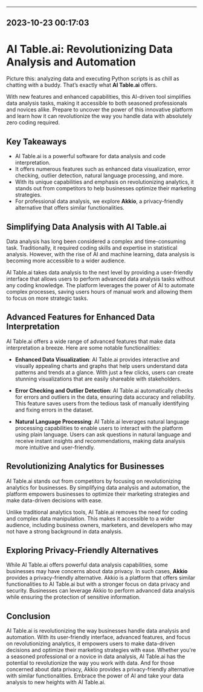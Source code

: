 

---------------------------------------------
2023-10-23 00:17:03
---------------------------------------------

# AI Table.ai: Revolutionizing Data Analysis and Automation

Picture this: analyzing data and executing Python scripts is as chill as chatting with a buddy. That’s exactly what **AI Table.ai** offers.

With new features and enhanced capabilities, this AI-driven tool simplifies data analysis tasks, making it accessible to both seasoned professionals and novices alike. Prepare to uncover the power of this innovative platform and learn how it can revolutionize the way you handle data with absolutely zero coding required.

## Key Takeaways

- AI Table.ai is a powerful software for data analysis and code interpretation.
- It offers numerous features such as enhanced data visualization, error checking, outlier detection, natural language processing, and more.
- With its unique capabilities and emphasis on revolutionizing analytics, it stands out from competitors to help businesses optimize their marketing strategies.
- For professional data analysis, we explore **Akkio**, a privacy-friendly alternative that offers similar functionalities.

## Simplifying Data Analysis with AI Table.ai

Data analysis has long been considered a complex and time-consuming task. Traditionally, it required coding skills and expertise in statistical analysis. However, with the rise of AI and machine learning, data analysis is becoming more accessible to a wider audience.

AI Table.ai takes data analysis to the next level by providing a user-friendly interface that allows users to perform advanced data analysis tasks without any coding knowledge. The platform leverages the power of AI to automate complex processes, saving users hours of manual work and allowing them to focus on more strategic tasks.

## Advanced Features for Enhanced Data Interpretation

AI Table.ai offers a wide range of advanced features that make data interpretation a breeze. Here are some notable functionalities:

- **Enhanced Data Visualization**: AI Table.ai provides interactive and visually appealing charts and graphs that help users understand data patterns and trends at a glance. With just a few clicks, users can create stunning visualizations that are easily shareable with stakeholders.

- **Error Checking and Outlier Detection**: AI Table.ai automatically checks for errors and outliers in the data, ensuring data accuracy and reliability. This feature saves users from the tedious task of manually identifying and fixing errors in the dataset.

- **Natural Language Processing**: AI Table.ai leverages natural language processing capabilities to enable users to interact with the platform using plain language. Users can ask questions in natural language and receive instant insights and recommendations, making data analysis more intuitive and user-friendly.

## Revolutionizing Analytics for Businesses

AI Table.ai stands out from competitors by focusing on revolutionizing analytics for businesses. By simplifying data analysis and automation, the platform empowers businesses to optimize their marketing strategies and make data-driven decisions with ease.

Unlike traditional analytics tools, AI Table.ai removes the need for coding and complex data manipulation. This makes it accessible to a wider audience, including business owners, marketers, and developers who may not have a strong background in data analysis.

## Exploring Privacy-Friendly Alternatives

While AI Table.ai offers powerful data analysis capabilities, some businesses may have concerns about data privacy. In such cases, **Akkio** provides a privacy-friendly alternative. Akkio is a platform that offers similar functionalities to AI Table.ai but with a stronger focus on data privacy and security. Businesses can leverage Akkio to perform advanced data analysis while ensuring the protection of sensitive information.

## Conclusion

AI Table.ai is revolutionizing the way businesses handle data analysis and automation. With its user-friendly interface, advanced features, and focus on revolutionizing analytics, it empowers users to make data-driven decisions and optimize their marketing strategies with ease. Whether you're a seasoned professional or a novice in data analysis, AI Table.ai has the potential to revolutionize the way you work with data. And for those concerned about data privacy, Akkio provides a privacy-friendly alternative with similar functionalities. Embrace the power of AI and take your data analysis to new heights with AI Table.ai.